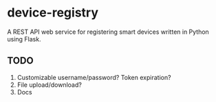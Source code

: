 # device-registry

A REST API web service for registering smart devices written in Python using Flask.


## TODO

1. Customizable username/password? Token expiration?
2. File upload/download?
3. Docs